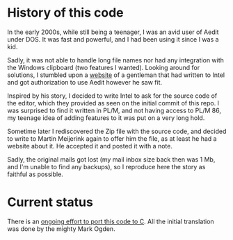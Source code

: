 # History of this code

In the early 2000s, while still being a teenager, I was an avid user of Aedit under DOS. It was fast and powerful, and I had been using it since I was a kid.

Sadly, it was not able to handle long file names nor had any integration with the Windows clipboard (two features I wanted). Looking around for solutions, I stumbled upon a [website](http://martin.zutphen.nu/aedit/) of a gentleman that had written to Intel and got authorization to use Aedit however he saw fit.

Inspired by his story, I decided to write Intel to ask for the source code of the editor, which they provided as seen on the initial commit of this repo. I was surprised to find it written in PL/M, and not having access to PL/M 86, my teenage idea of adding features to it was put on a very long hold.

Sometime later I rediscovered the Zip file with the source code, and decided to write to Martin Meijerink again to offer him the file, as at least he had a website about it. He accepted it and posted it with a note.

Sadly, the original mails got lost (my mail inbox size back then was 1 Mb, and I'm unable to find any backups), so I reproduce here the story as faithful as possible.

# Current status

There is an [ongoing effort to port this code to C](https://github.com/ogdenpm/aedit-c). All the initial translation was done by the mighty Mark Ogden.
